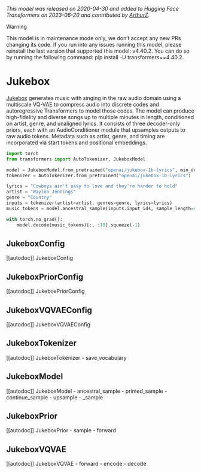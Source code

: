 <!--Copyright 2022 The HuggingFace Team. All rights reserved.

Licensed under the Apache License, Version 2.0 (the "License"); you may not use this file except in compliance with
the License. You may obtain a copy of the License at

http://www.apache.org/licenses/LICENSE-2.0

Unless required by applicable law or agreed to in writing, software distributed under the License is distributed on
an "AS IS" BASIS, WITHOUT WARRANTIES OR CONDITIONS OF ANY KIND, either express or implied. See the License for the
specific language governing permissions and limitations under the License.

⚠️ Note that this file is in Markdown but contain specific syntax for our doc-builder (similar to MDX) that may not be
rendered properly in your Markdown viewer.

-->
*This model was released on 2020-04-30 and added to Hugging Face Transformers on 2023-06-20 and contributed by [ArthurZ](https://huggingface.co/ArthurZ).*

> [!WARNING]
> This model is in maintenance mode only, we don’t accept any new PRs changing its code. If you run into any issues running this model, please reinstall the last version that supported this model: v4.40.2. You can do so by running the following command: pip install -U transformers==4.40.2.

# Jukebox

[Jukebox](https://huggingface.co/papers/2005.00341) generates music with singing in the raw audio domain using a multiscale VQ-VAE to compress audio into discrete codes and autoregressive Transformers to model those codes. The model can produce high-fidelity and diverse songs up to multiple minutes in length, conditioned on artist, genre, and unaligned lyrics. It consists of three decoder-only priors, each with an AudioConditioner module that upsamples outputs to raw audio tokens. Metadata such as artist, genre, and timing are incorporated via start tokens and positional embeddings.

<hfoptions id="usage">
<hfoption id="Jukebox">

```py
import torch
from transformers import AutoTokenizer, JukeboxModel

model = JukeboxModel.from_pretrained("openai/jukebox-1b-lyrics", min_duration=0, dtype="auto").eval()
tokenizer = AutoTokenizer.from_pretrained("openai/jukebox-1b-lyrics")

lyrics = "Cowboys ain't easy to love and they're harder to hold"
artist = "Waylon Jennings"
genre = "Country"
inputs = tokenizer(artist=artist, genres=genre, lyrics=lyrics)
music_tokens = model.ancestral_sample(inputs.input_ids, sample_length=400)

with torch.no_grad():
    model.decode(music_tokens)[:, :10].squeeze(-1)
```

</hfoption>
</hfoptions>

## JukeboxConfig

[[autodoc]] JukeboxConfig

## JukeboxPriorConfig

[[autodoc]] JukeboxPriorConfig

## JukeboxVQVAEConfig

[[autodoc]] JukeboxVQVAEConfig

## JukeboxTokenizer

[[autodoc]] JukeboxTokenizer
    - save_vocabulary

## JukeboxModel

[[autodoc]] JukeboxModel
    - ancestral_sample
    - primed_sample
    - continue_sample
    - upsample
    - _sample

## JukeboxPrior

[[autodoc]] JukeboxPrior
    - sample
    - forward

## JukeboxVQVAE

[[autodoc]] JukeboxVQVAE
    - forward
    - encode
    - decode

